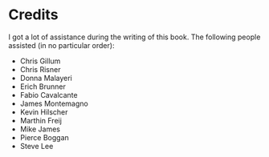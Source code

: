 # Credits

I got a lot of assistance during the writing of this book.  The following people assisted (in no
particular order):

- Chris Gillum
- Chris Risner
- Donna Malayeri
- Erich Brunner
- Fabio Cavalcante
- James Montemagno
- Kevin Hilscher
- Marthin Freij
- Mike James
- Pierce Boggan
- Steve Lee
